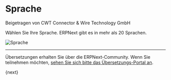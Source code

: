 # Sprache
<span class="text-muted contributed-by">Beigetragen von CWT Connector & Wire Technology GmbH</span>

Wählen Sie Ihre Sprache. ERPNext gibt es in mehr als 20 Sprachen.

<img alt="Sprache" class="screenshot" src="/docs/assets/img/setup-wizard/step-1.png">

---

Übersetzungen erhalten Sie über die ERPNext-Community. Wenn Sie teilnehmen möchten, [sehen Sie sich bitte das Übersetzungs-Portal an](https://translate.erpnext.com).

{next}
